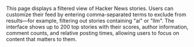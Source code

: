 This page displays a filtered view of Hacker News stories. Users can customize their feed by entering comma-separated terms to exclude from results—for example, filtering out stories containing "ai" or "llm". The interface shows up to 200 top stories with their scores, author information, comment counts, and relative posting times, allowing users to focus on content that matters to them.

<!-- Generated from commit: ccde4586a1d95ce9f561580e83c5dafa0eda0935 -->